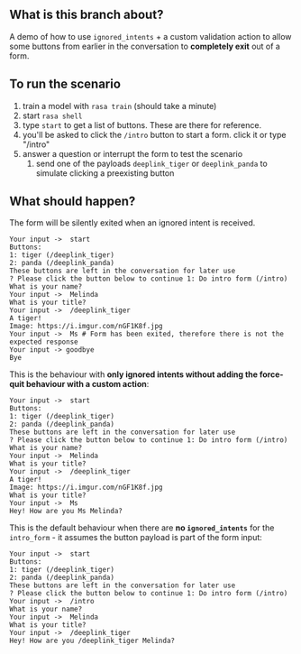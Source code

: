 ## What is this branch about?

A demo of how to use `ignored_intents` + a custom validation action to allow some buttons from earlier in the conversation to **completely exit** out of a form.

## To run the scenario
1. train a model with `rasa train` (should take a minute)
1. start `rasa shell`
2. type `start` to get a list of buttons. These are there for reference.
3. you'll be asked to click the `/intro` button to start a form. click it or type "/intro"
4. answer a question or interrupt the form to test the scenario
   1. send one of the payloads `deeplink_tiger` or `deeplink_panda` to simulate clicking a preexisting button


## What should happen?


The form will be silently exited when an ignored intent is received. 
```
Your input ->  start
Buttons:
1: tiger (/deeplink_tiger)
2: panda (/deeplink_panda)
These buttons are left in the conversation for later use
? Please click the button below to continue 1: Do intro form (/intro)
What is your name?
Your input ->  Melinda
What is your title?
Your input ->  /deeplink_tiger
A tiger!
Image: https://i.imgur.com/nGF1K8f.jpg
Your input ->  Ms # Form has been exited, therefore there is not the expected response
Your input -> goodbye
Bye
```


This is the behaviour with **only ignored intents without adding the force-quit behaviour with a custom action**:
```
Your input ->  start
Buttons:
1: tiger (/deeplink_tiger)
2: panda (/deeplink_panda)
These buttons are left in the conversation for later use
? Please click the button below to continue 1: Do intro form (/intro)
What is your name?
Your input ->  Melinda
What is your title?
Your input ->  /deeplink_tiger
A tiger!
Image: https://i.imgur.com/nGF1K8f.jpg
What is your title?
Your input ->  Ms
Hey! How are you Ms Melinda?
```




This is the default behaviour when there are **no `ignored_intents`** for the `intro_form` - it assumes the button payload is part of the form input:

```
Your input ->  start
Buttons:
1: tiger (/deeplink_tiger)
2: panda (/deeplink_panda)
These buttons are left in the conversation for later use
? Please click the button below to continue 1: Do intro form (/intro)
Your input ->  /intro
What is your name?
Your input ->  Melinda
What is your title?
Your input ->  /deeplink_tiger
Hey! How are you /deeplink_tiger Melinda?
```
